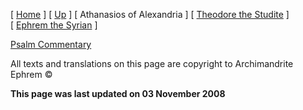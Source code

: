 \[ [Home](index.md) \] \[ [Up](voiceof.md) \] \[ Athanasios of Alexandria \] \[ [Theodore the Studite](theodore.md) \] \[ [Ephrem the Syrian](ephrem.md) \]

[Psalm Commentary](psalm_commentary.md)

All texts and translations on this page are copyright to Archimandrite Ephrem ©

**This page was last updated on 03 November 2008**
